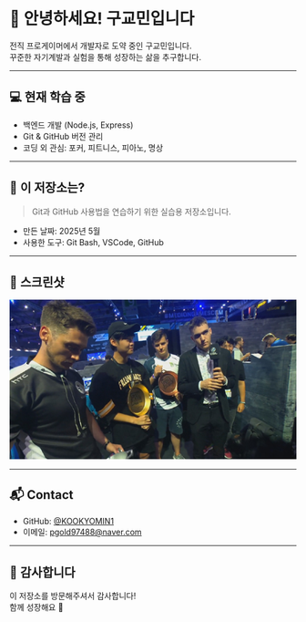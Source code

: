 # 👋 안녕하세요! 구교민입니다

전직 프로게이머에서 개발자로 도약 중인 구교민입니다.  
꾸준한 자기계발과 실험을 통해 성장하는 삶을 추구합니다.

---

## 💻 현재 학습 중

- 백엔드 개발 (Node.js, Express)
- Git & GitHub 버전 관리
- 코딩 외 관심: 포커, 피트니스, 피아노, 명상

---

## 📁 이 저장소는?

> Git과 GitHub 사용법을 연습하기 위한 실습용 저장소입니다.

- 만든 날짜: 2025년 5월
- 사용한 도구: Git Bash, VSCode, GitHub

---

## 📸 스크린샷

<img src="https://github.com/KOOKYOMIN1/-/raw/bf547e845824bbe8bf6d516beb61b905bb8d0812/restmb_allidxmake.jpg" alt="screenshot" />

---

## 📬 Contact

- GitHub: [@KOOKYOMIN1](https://github.com/KOOKYOMIN1)
- 이메일: pgold97488@naver.com

---

## 🙏 감사합니다

이 저장소를 방문해주셔서 감사합니다!  
함께 성장해요 🌱